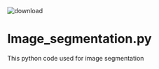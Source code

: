 ![download](https://user-images.githubusercontent.com/125128631/218256432-dfc94da5-7405-465d-85e7-4ebff88af064.jpg)
# Image_segmentation.py
This python code used for image segmentation 
